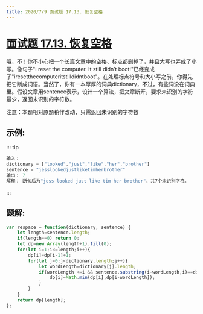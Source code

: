 ```yaml
---
title: 2020/7/9 面试题 17.13. 恢复空格
---
```


# [面试题 17.13. 恢复空格](https://leetcode-cn.com/problems/re-space-lcci/)

哦，不！你不小心把一个长篇文章中的空格、标点都删掉了，并且大写也弄成了小写。像句子"I reset the computer. It still didn’t boot!"已经变成了"iresetthecomputeritstilldidntboot"。在处理标点符号和大小写之前，你得先把它断成词语。当然了，你有一本厚厚的词典dictionary，不过，有些词没在词典里。假设文章用sentence表示，设计一个算法，把文章断开，要求未识别的字符最少，返回未识别的字符数。

注意：本题相对原题稍作改动，只需返回未识别的字符数


## 示例:

::: tip

```js
输入：
dictionary = ["looked","just","like","her","brother"]
sentence = "jesslookedjustliketimherbrother"
输出： 7
解释： 断句后为"jess looked just like tim her brother"，共7个未识别字符。
```

:::

## 题解:

```js
var respace = function(dictionary, sentence) {
    let length=sentence.length;
    if(length==0) return 0;
    let dp=new Array(length+1).fill(0);
    for(let i=1;i<=length;i++){
        dp[i]=dp[i-1]+1;
        for(let j=0;j<dictionary.length;j++){
            let wordLength=dictionary[j].length;
            if(wordLength <=i && sentence.substring(i-wordLength,i)==dictionary[j]){
                dp[i]=Math.min(dp[i],dp[i-wordLength]);
            }
        }
    }
    return dp[length];
};
```
